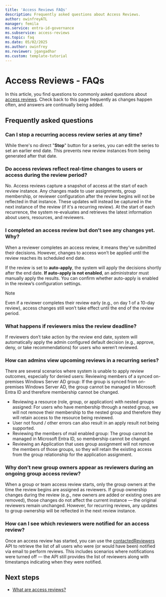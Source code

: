 ```yaml
---
title: 'Access Reviews FAQs'
description: Frequently asked questions about Access Reviews.
author: owinfreyATL
manager: femila
ms.service: entra-id-governance
ms.subservice: access-reviews
ms.topic: faq
ms.date: 05/02/2025
ms.author: owinfrey
ms.reviewer: jgangadhar
ms.custom: template-tutorial
---
```


# Access Reviews - FAQs

In this article, you find questions to commonly asked questions about [access reviews](access-reviews-overview.md). Check back to this page frequently as changes happen often, and answers are continually being added.

## Frequently asked questions

### Can I stop a recurring access review series at any time?

While there's no direct "**Stop**" button for a series, you can edit the series to set an earlier end date. This prevents new review instances from being generated after that date.


### Do access reviews reflect real-time changes to users or access during the review period?

No. Access reviews capture a snapshot of access at the start of each review instance. Any changes made to user assignments, group membership, or reviewer configuration after the review begins will not be reflected in that instance.
These updates will instead be captured in the next instance of the review (if it's a recurring review). At the start of each recurrence, the system re-evaluates and retrieves the latest information about users, resources, and reviewers.

### I completed an access review but don’t see any changes yet. Why?

When a reviewer completes an access review, it means they’ve submitted their decisions. However, changes to access won’t be applied until the review reaches its scheduled end date.

If the review is set to **auto-apply**, the system will apply the decisions shortly after the end date. **If auto-apply is not enabled**, an administrator must manually apply the results. You can confirm whether auto-apply is enabled in the review’s configuration settings.

> [!NOTE]
> Even if a reviewer completes their review early (e.g., on day 1 of a 10-day review), access changes still won’t take effect until the end of the review period.

### What happens if reviewers miss the review deadline?

If reviewers don’t take action by the review end date, system will automatically apply the admin configured default decision (e.g., approve, deny, or take recommendations) for users who weren’t reviewed.

### How can admins view upcoming reviews in a recurring series?

There are several scenarios where system is unable to apply review outcomes, especially for denied users: Reviewing members of a synced on-premises Windows Server AD group: If the group is synced from on-premises Windows Server AD, the group cannot be managed in Microsoft Entra ID and therefore membership cannot be changed.

- Reviewing a resource (role, group, or application) with nested groups assigned: For users who have membership through a nested group, we will not remove their membership to the nested group and therefore they will retain access to the resource being reviewed.
- User not found / other errors can also result in an apply result not being supported.
- Reviewing the members of mail enabled group: The group cannot be managed in Microsoft Entra ID, so membership cannot be changed.
- Reviewing an Application that uses group assignment will not remove the members of those groups, so they will retain the existing access from the group relationship for the application assignment.  

### Why don’t new group owners appear as reviewers during an ongoing group access review?

When a group or team access review starts, only the group owners at the time the review begins are assigned as reviewers.
If group ownership changes during the review (e.g., new owners are added or existing ones are removed), those changes do not affect the current instance — the original reviewers remain unchanged.
However, for recurring reviews, any updates to group ownership will be reflected in the next review instance.

### How can I see which reviewers were notified for an access review?

Once an access review has started, you can use the [contactedReviewers](/graph/api/resources/accessreviewreviewer?view=graph-rest-1.0) API to retrieve the list of all users who were (or would have been) notified via email to perform reviews.
This includes scenarios where notifications were turned off — the API still provides the list of reviewers along with timestamps indicating when they were notified.


## Next steps

- [What are access reviews?](access-reviews-overview.md)
